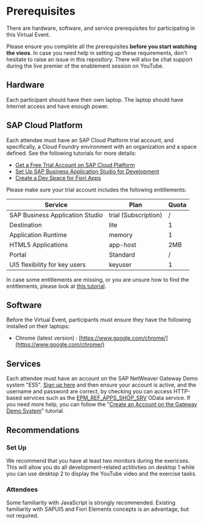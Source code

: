 # Prerequisites

There are hardware, software, and service prerequisites for participating in this Virtual Event.

Please ensure you complete all the prerequisites **before you start watching the vieos**. In case you need help in setting up these requirements, don't hesitate to raise an issue in this repository. There will also be chat support during the live premier of the enablement session on YouTube.

## Hardware

Each participant should have their own laptop. The laptop should have Internet access and have enough power.

## SAP Cloud Platform

Each attendee must have an SAP Cloud Platform trial account, and specifically, a Cloud Foundry environment with an organization and a space defined. See the following tutorials for more details:

- [Get a Free Trial Account on SAP Cloud Platform](https://developers.sap.com/tutorials/hcp-create-trial-account.html)
- [Set Up SAP Business Application Studio for Development](https://developers.sap.com/tutorials/appstudio-onboarding.html)
- [Create a Dev Space for Fiori Apps](https://developers.sap.com/tutorials/appstudio-devspace-fiori-create.html)

Please make sure your trial account includes the following entitlements:


|Service|Plan|Quota|
|-|-|-|
|SAP Business Application Studio|trial (Subscription)|/|
|Destination|lite|1|
|Application Runtime|memory|1|
|HTML5 Applications|app-host|2MB
|Portal|Standard|/|
|UI5 flexibility for key users |keyuser|1|

In case some entitlements are missing, or you are unsure how to find the entitlements, please look at [this tutorial](https://developers.sap.com/tutorials/cp-cf-entitlements-add.html).


## Software

Before the Virtual Event, participants must ensure they have the following installed on their laptops:

- Chrome (latest version) : [https://www.google.com/chrome/](https://www.google.com/chrome/)

## Services

Each attendee must have an account on the SAP NetWeaver Gateway Demo system "ES5". [Sign up here](https://register.sapdevcenter.com/SUPSignForms/) and then ensure your account is active, and the username and password are correct, by checking you can access HTTP-based services such as the [EPM_REF_APPS_SHOP_SRV](https://sapes5.sapdevcenter.com/sap/opu/odata/sap/EPM_REF_APPS_SHOP_SRV/?sap-client=002) OData service. If you need more help, you can follow the "[Create an Account on the Gateway Demo System](https://developers.sap.com/tutorials/gateway-demo-signup.html)" tutorial.


## Recommendations


### Set Up
We recommend that you have at least two monitors during the exericses. This will allow you do all development-related actitivties on desktop 1 while you can use desktop 2 to display the YouTube video and the exercise tasks. 


### Attendees

Some familiarity with JavaScript is strongly recommended. Existing familiarity with SAPUI5 and Fiori Elements concepts is an advantage, but not required.
